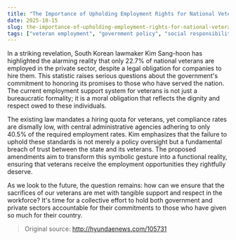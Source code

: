 ```yaml
---
title: "The Importance of Upholding Employment Rights for National Veterans"
date: 2025-10-15
slug: the-importance-of-upholding-employment-rights-for-national-veterans
tags: ["veteran employment", "government policy", "social responsibility"]
---
```


In a striking revelation, South Korean lawmaker Kim Sang-hoon has highlighted the alarming reality that only 22.7% of national veterans are employed in the private sector, despite a legal obligation for companies to hire them. This statistic raises serious questions about the government's commitment to honoring its promises to those who have served the nation. The current employment support system for veterans is not just a bureaucratic formality; it is a moral obligation that reflects the dignity and respect owed to these individuals.

The existing law mandates a hiring quota for veterans, yet compliance rates are dismally low, with central administrative agencies adhering to only 40.5% of the required employment rates. Kim emphasizes that the failure to uphold these standards is not merely a policy oversight but a fundamental breach of trust between the state and its veterans. The proposed amendments aim to transform this symbolic gesture into a functional reality, ensuring that veterans receive the employment opportunities they rightfully deserve.

As we look to the future, the question remains: how can we ensure that the sacrifices of our veterans are met with tangible support and respect in the workforce? It's time for a collective effort to hold both government and private sectors accountable for their commitments to those who have given so much for their country.
> Original source: http://hyundaenews.com/105731